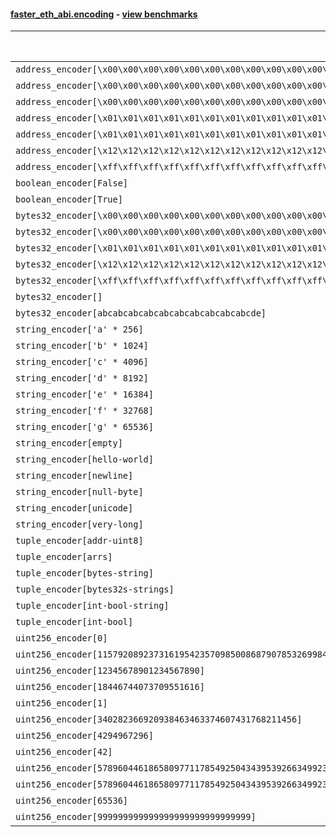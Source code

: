 #### [faster_eth_abi.encoding](https://github.com/BobTheBuidler/faster-eth-abi/blob/master/faster_eth_abi/encoding.py) - [view benchmarks](https://github.com/BobTheBuidler/faster-eth-abi/blob/master/benchmarks/test_encoding_benchmarks.py)

| Function | Reference Mean | Faster Mean | % Change | Speedup (%) | x Faster | Faster |
|----------|---------------|-------------|----------|-------------|----------|--------|
| `address_encoder[\x00\x00\x00\x00\x00\x00\x00\x00\x00\x00\x00\x00\x00\x00\x00\x00\x00\x00\x00\x00]` | 0.001227809755559806 | 0.0006618797616762497 | 46.09% | 85.50% | 1.86x | ✅ |
| `address_encoder[\x00\x00\x00\x00\x00\x00\x00\x00\x00\x00\x00\x00\x00\x00\x00\x00\x00\x00\x00\x01]` | 0.0012373288902481757 | 0.0006696097331420395 | 45.88% | 84.78% | 1.85x | ✅ |
| `address_encoder[\x00\x00\x00\x00\x00\x00\x00\x00\x00\x00\x00\x00\x00\x00\x00\x00\x00\x00\x00\x02]` | 0.0012316060435378885 | 0.0006616111465467451 | 46.28% | 86.15% | 1.86x | ✅ |
| `address_encoder[\x01\x01\x01\x01\x01\x01\x01\x01\x01\x01\x01\x01\x01\x01\x01\x01\x01\x01\x01\x00]` | 0.0012385138319903597 | 0.0006639795226633608 | 46.39% | 86.53% | 1.87x | ✅ |
| `address_encoder[\x01\x01\x01\x01\x01\x01\x01\x01\x01\x01\x01\x01\x01\x01\x01\x01\x01\x01\x01\x01]` | 0.0012208418813273358 | 0.0006648660547288756 | 45.54% | 83.62% | 1.84x | ✅ |
| `address_encoder[\x12\x12\x12\x12\x12\x12\x12\x12\x12\x12\x12\x12\x12\x12\x12\x12\x12\x12\x12\x12]` | 0.0012312513157200966 | 0.0006611314908701999 | 46.30% | 86.23% | 1.86x | ✅ |
| `address_encoder[\xff\xff\xff\xff\xff\xff\xff\xff\xff\xff\xff\xff\xff\xff\xff\xff\xff\xff\xff\xff]` | 0.0012301891660078195 | 0.000670457677799015 | 45.50% | 83.48% | 1.83x | ✅ |
| `boolean_encoder[False]` | 0.000709544719936062 | 0.0004886941113349286 | 31.13% | 45.19% | 1.45x | ✅ |
| `boolean_encoder[True]` | 0.0007068783137720873 | 0.0004909633886789605 | 30.54% | 43.98% | 1.44x | ✅ |
| `bytes32_encoder[\x00\x00\x00\x00\x00\x00\x00\x00\x00\x00\x00\x00\x00\x00\x00\x00\x00\x00\x00\x00\x00\x00\x00\x00\x00\x00\x00\x00\x00\x00\x00\x00]` | 0.0007136155834664726 | 0.0004896938731847819 | 31.38% | 45.73% | 1.46x | ✅ |
| `bytes32_encoder[\x00\x00\x00\x00\x00\x00\x00\x00\x00\x00\x00\x00\x00\x00\x00\x00]` | 0.0007060614937606342 | 0.0004949576154278498 | 29.90% | 42.65% | 1.43x | ✅ |
| `bytes32_encoder[\x01\x01\x01\x01\x01\x01\x01\x01\x01\x01\x01\x01\x01\x01\x01\x01\x01\x01\x01\x01\x01\x01\x01\x01\x01\x01\x01\x01\x01\x01\x01\x01]` | 0.0007094461334891422 | 0.00048774143987498976 | 31.25% | 45.46% | 1.45x | ✅ |
| `bytes32_encoder[\x12\x12\x12\x12\x12\x12\x12\x12\x12\x12\x12\x12\x12\x12\x12\x12\x12\x12\x12\x12\x12\x12\x12\x12\x12\x12\x12\x12\x12\x12\x12\x12]` | 0.0007085386598833343 | 0.0004909622374434188 | 30.71% | 44.32% | 1.44x | ✅ |
| `bytes32_encoder[\xff\xff\xff\xff\xff\xff\xff\xff\xff\xff\xff\xff\xff\xff\xff\xff\xff\xff\xff\xff\xff\xff\xff\xff\xff\xff\xff\xff\xff\xff\xff\xff]` | 0.0007090037620178657 | 0.0004888069719928472 | 31.06% | 45.05% | 1.45x | ✅ |
| `bytes32_encoder[]` | 0.0007104943148162257 | 0.0004930043565454695 | 30.61% | 44.12% | 1.44x | ✅ |
| `bytes32_encoder[abcabcabcabcabcabcabcabcabcabcde]` | 0.0007088630247567882 | 0.0004906246497463126 | 30.79% | 44.48% | 1.44x | ✅ |
| `string_encoder['a' * 256]` | 0.0011655052755208401 | 0.0006926667362513588 | 40.57% | 68.26% | 1.68x | ✅ |
| `string_encoder['b' * 1024]` | 0.0011953671348605512 | 0.0007216667744385741 | 39.63% | 65.64% | 1.66x | ✅ |
| `string_encoder['c' * 4096]` | 0.0012129381762379101 | 0.0007560851116488127 | 37.66% | 60.42% | 1.60x | ✅ |
| `string_encoder['d' * 8192]` | 0.0012482205105014174 | 0.0007874182116564202 | 36.92% | 58.52% | 1.59x | ✅ |
| `string_encoder['e' * 16384]` | 0.0013140115946670122 | 0.0008913764493298571 | 32.16% | 47.41% | 1.47x | ✅ |
| `string_encoder['f' * 32768]` | 0.0015073688077530502 | 0.0009901424256424144 | 34.31% | 52.24% | 1.52x | ✅ |
| `string_encoder['g' * 65536]` | 0.0019184793867796776 | 0.0015056073848603061 | 21.52% | 27.42% | 1.27x | ✅ |
| `string_encoder[empty]` | 0.0011548839774178068 | 0.0006907682392540193 | 40.19% | 67.19% | 1.67x | ✅ |
| `string_encoder[hello-world]` | 0.0011734866977617254 | 0.0006960982939405903 | 40.68% | 68.58% | 1.69x | ✅ |
| `string_encoder[newline]` | 0.0011605132293466345 | 0.0006939694707175142 | 40.20% | 67.23% | 1.67x | ✅ |
| `string_encoder[null-byte]` | 0.001170653020811253 | 0.0006925499507594918 | 40.84% | 69.04% | 1.69x | ✅ |
| `string_encoder[unicode]` | 0.0011736344563340459 | 0.0006971245178747393 | 40.60% | 68.35% | 1.68x | ✅ |
| `string_encoder[very-long]` | 0.002178405335851866 | 0.0016989651053693382 | 22.01% | 28.22% | 1.28x | ✅ |
| `tuple_encoder[addr-uint8]` | 0.0015077627707647243 | 0.0008763980587081837 | 41.87% | 72.04% | 1.72x | ✅ |
| `tuple_encoder[arrs]` | 0.0020963464666622004 | 0.0013388924733109106 | 36.13% | 56.57% | 1.57x | ✅ |
| `tuple_encoder[bytes-string]` | 0.0013531480633305693 | 0.0008441869259235722 | 37.61% | 60.29% | 1.60x | ✅ |
| `tuple_encoder[bytes32s-strings]` | 0.0028574944242391763 | 0.0017245204328332027 | 39.65% | 65.70% | 1.66x | ✅ |
| `tuple_encoder[int-bool-string]` | 0.0018550563649162013 | 0.0012490904319094607 | 32.67% | 48.51% | 1.49x | ✅ |
| `tuple_encoder[int-bool]` | 0.0010390741948835389 | 0.0007370578331998698 | 29.07% | 40.98% | 1.41x | ✅ |
| `uint256_encoder[0]` | 0.000853748950785995 | 0.0006134748973501829 | 28.14% | 39.17% | 1.39x | ✅ |
| `uint256_encoder[115792089237316195423570985008687907853269984665640564039457584007913129639935]` | 0.0008578126428584245 | 0.0006172808042906705 | 28.04% | 38.97% | 1.39x | ✅ |
| `uint256_encoder[12345678901234567890]` | 0.0008596433463283864 | 0.0006142806716954236 | 28.54% | 39.94% | 1.40x | ✅ |
| `uint256_encoder[18446744073709551616]` | 0.0008584724635230742 | 0.0006127437705755319 | 28.62% | 40.10% | 1.40x | ✅ |
| `uint256_encoder[1]` | 0.0008559813910523263 | 0.0006118696420694608 | 28.52% | 39.90% | 1.40x | ✅ |
| `uint256_encoder[340282366920938463463374607431768211456]` | 0.0008531789900125775 | 0.0006154377811709581 | 27.87% | 38.63% | 1.39x | ✅ |
| `uint256_encoder[4294967296]` | 0.000848979804188651 | 0.000613410677231203 | 27.75% | 38.40% | 1.38x | ✅ |
| `uint256_encoder[42]` | 0.0008552370123916101 | 0.0006104005237759136 | 28.63% | 40.11% | 1.40x | ✅ |
| `uint256_encoder[57896044618658097711785492504343953926634992332820282019728792003956564819967]` | 0.0008566277862330628 | 0.0006136324329979235 | 28.37% | 39.60% | 1.40x | ✅ |
| `uint256_encoder[57896044618658097711785492504343953926634992332820282019728792003956564819968]` | 0.0008582316832408043 | 0.0006182559751153973 | 27.96% | 38.81% | 1.39x | ✅ |
| `uint256_encoder[65536]` | 0.0008522289467533722 | 0.000606460302307025 | 28.84% | 40.53% | 1.41x | ✅ |
| `uint256_encoder[999999999999999999999999999999]` | 0.0008554950255431213 | 0.000616643847944899 | 27.92% | 38.73% | 1.39x | ✅ |
